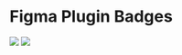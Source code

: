 # Figma Plugin Badges

[![](https://img.shields.io/endpoint?url=https://figma-plugin-badges.vercel.app/api/installs/854152902511629627)](https://www.figma.com/community/plugin/854152902511629627/Vector-Logos)
[![](https://img.shields.io/endpoint?url=https://figma-plugin-badges.vercel.app/api/likes/854152902511629627)](https://www.figma.com/community/plugin/854152902511629627/Vector-Logos)
